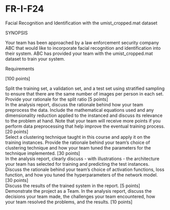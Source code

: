 # FR-I-F24
Facial Recognition and Identification with the umist_cropped.mat dataset

SYNOPSIS

Your team has been approached by a law enforcement security company ABC that would like to incorporate facial recognition and identification into their system. ABC has provided your team with the umist_cropped.mat dataset to train your system.

Requirements

[100 points]

Split the training set, a validation set, and a test set using stratified sampling to ensure that there are the same number of images per person in each set. Provide your rationale for the split ratio [5 points]
<br>In the analysis report, discuss the rationale behind how your team preprocess the data. Include the mathematical equations used and any dimensionality reduction applied to the instanced and discuss its relevance to the problem at hand. Note that your team will receive more points if you perform data preprocessing that help improve the eventual training process. [20 points]
<br>Select a clustering technique taught in this course and apply it on the training instances. Provide the rationale behind your team’s choice of clustering technique and how your team tuned the parameters for the technique implemented. [30 points]
<br>In the analysis report, clearly discuss - with illustrations - the architecture your team has selected for training and predicting the test instances. Discuss the rationale behind your team’s choice of activation functions, loss function, and how you tuned the hyperparameters of the network model. [30 points]
<br>Discuss the results of the trained system in the report. [5 points]
<br>Demonstrate the project as a Team. In the analysis report, discuss the decisions your team made, the challenges your team encountered, how your team resolved the problems, and the results. [10 points]
